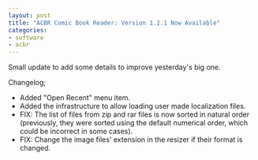 ```yaml
---
layout: post
title: "ACBR Comic Book Reader: Version 1.2.1 Now Available"
categories:
- software
- acbr
---
```


<p>Small update to add some details to improve yesterday's big one.</p>
<p>Changelog;</p>
<ul><li>Added "Open Recent" menu item.</li><li>Added the infrastructure to allow loading user made localization files.</li><li>FIX: The list of files from zip and rar files is now sorted in natural order (previously, they were sorted using the default numerical order, which could be incorrect in some cases).</li><li>FIX: Change the image files' extension in the resizer if their format is changed.</li></ul>


